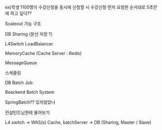 ex)학생 1100명이 수강신청을 동시에 신청할 시 수강신청 먼저 요청한 순서대로 5초안에 하고 싶다??

Scaleout 가능 구조

DB Sharing (분산 저장 ?)

L4Switch LoadBalancer

MemoryCache (Cache Server : Redis)

MessageQueue



스케쥴링

DB Batch Job

Beackend Batch System

SpringBatch?? 있지않았나



컨설턴트님한테 물어보기



L4 switch -> WAS(s) Cache, batchServer -> DB (Sharing, Master / Slave)